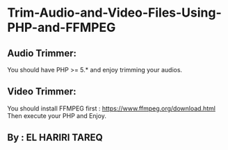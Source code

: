 # Trim-Audio-and-Video-Files-Using-PHP-and-FFMPEG

## Audio Trimmer:
You should have PHP >= 5.* and enjoy trimming your audios.


## Video Trimmer:
You should install FFMPEG first : https://www.ffmpeg.org/download.html
Then execute your PHP and Enjoy.



## By : EL HARIRI TAREQ
